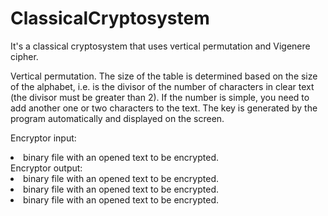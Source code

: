 # ClassicalCryptosystem
It's a classical cryptosystem that uses vertical permutation and Vigenere cipher.

Vertical permutation. The size of the table is determined based on the size of the alphabet, i.e. is the divisor of the number of characters in clear text (the divisor must be greater than 2). If the number is simple, you need to add another one or two characters to the text. The key is generated by the program automatically and displayed on the screen.

Encryptor input:
<li>binary file with an opened text to be encrypted.</li>
Encryptor output:
<li>binary file with an opened text to be encrypted.</li>
<li>binary file with an opened text to be encrypted.</li>
<li>binary file with an opened text to be encrypted.</li>
